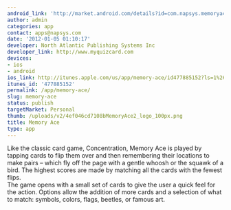 ```yaml
---
android_link: 'http://market.android.com/details?id=com.napsys.memoryace '
author: admin
categories: app
contact: apps@napsys.com
date: '2012-01-05 01:10:17'
developer: North Atlantic Publishing Systems Inc
developer_link: http://www.myquizcard.com
devices: 
- ios
- android
ios_link: http://itunes.apple.com/us/app/memory-ace/id477885152?ls=1%26mt=8
itunes_id: '477885152'
permalink: /app/memory-ace/
slug: memory-ace
status: publish
targetMarket: Personal
thumb: /uploads/v2/4ef046cd7108bMemoryAce2_logo_100px.png
title: Memory Ace
type: app
---
```


Like the classic card game, Concentration, Memory Ace is played by tapping cards to flip them over and then remembering their locations to make pairs – which fly off the page with a gentle whoosh or the squawk of a  bird. The highest scores are made by matching all the cards with the fewest flips.<br />
The game opens with a small set of cards to give the user a quick feel for the action. Options allow the addition of more cards and a selection of what to match: symbols, colors, flags, beetles, or famous art.